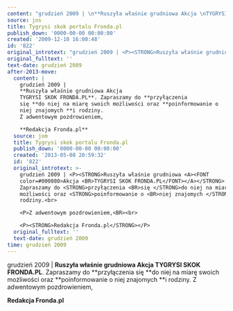 ```yaml
---
content: "grudzień 2009 | \n**Ruszyła właśnie grudniowa Akcja \nTYGRYSI SKOK FRONDA.PL**. Zapraszamy do **przyłączenia \nsię **do niej na miarę swoich możliwości oraz **poinformowanie o \nniej znajomych **i rodziny.\nZ adwentowym pozdrowieniem,\n\n**Redakcja Fronda.pl**\n\n\n<!--CONTENT FROM OLD SERVER (jos before 2013): grudzień 2009 | \n**Ruszyła właśnie grudniowa Akcja \nTYGRYSI SKOK FRONDA.PL**. Zapraszamy do **przyłączenia \nsię **do niej na miarę swoich możliwości oraz **poinformowanie o \nniej znajomych **i rodziny.\n\r\n\nZ adwentowym pozdrowieniem,\n\n\r\n\n**Redakcja Fronda.pl**\n\n-->"
source: jos
title: Tygrysi skok portalu Fronda.pl
publish_down: '0000-00-00 00:00:00'
created: '2009-12-10 16:00:48'
id: '822'
original_introtext: "grudzień 2009 | <P><STRONG>Ruszyła właśnie grudniowa <A><FONT color=#000080>Akcja <BR>TYGRYSI SKOK FRONDA.PL</FONT></A></STRONG>. Zapraszamy do <STRONG>przyłączenia <BR>się </STRONG>do niej na miarę swoich możliwości oraz <STRONG>poinformowanie o <BR>niej znajomych </STRONG>i rodziny.<br>\r\n<P>Z adwentowym pozdrowieniem,<BR><br>\r\n<P><STRONG>Redakcja Fronda.pl</STRONG></P>"
original_fulltext: ''
text-date: grudzień 2009
after-2013-move:
  content: |
    grudzień 2009 | 
    **Ruszyła właśnie grudniowa Akcja 
    TYGRYSI SKOK FRONDA.PL**. Zapraszamy do **przyłączenia 
    się **do niej na miarę swoich możliwości oraz **poinformowanie o 
    niej znajomych **i rodziny.
    Z adwentowym pozdrowieniem,

    **Redakcja Fronda.pl**
  source: jom
  title: Tygrysi skok portalu Fronda.pl
  publish_down: '0000-00-00 00:00:00'
  created: '2013-05-08 20:59:32'
  id: '822'
  original_introtext: >-
    grudzień 2009 | <P><STRONG>Ruszyła właśnie grudniowa <A><FONT
    color=#000080>Akcja <BR>TYGRYSI SKOK FRONDA.PL</FONT></A></STRONG>.
    Zapraszamy do <STRONG>przyłączenia <BR>się </STRONG>do niej na miarę swoich
    możliwości oraz <STRONG>poinformowanie o <BR>niej znajomych </STRONG>i
    rodziny.<br>

    <P>Z adwentowym pozdrowieniem,<BR><br>

    <P><STRONG>Redakcja Fronda.pl</STRONG></P>
  original_fulltext: ''
  text-date: grudzień 2009
time: grudzień 2009
---
```

grudzień 2009 | 
**Ruszyła właśnie grudniowa Akcja 
TYGRYSI SKOK FRONDA.PL**. Zapraszamy do **przyłączenia 
się **do niej na miarę swoich możliwości oraz **poinformowanie o 
niej znajomych **i rodziny.
Z adwentowym pozdrowieniem,

**Redakcja Fronda.pl**


<!--CONTENT FROM OLD SERVER (jos before 2013): grudzień 2009 | 
**Ruszyła właśnie grudniowa Akcja 
TYGRYSI SKOK FRONDA.PL**. Zapraszamy do **przyłączenia 
się **do niej na miarę swoich możliwości oraz **poinformowanie o 
niej znajomych **i rodziny.


Z adwentowym pozdrowieniem,



**Redakcja Fronda.pl**

-->

<!--{{json:{"created_date":"2009-12-10 16:00:48","publish_down":"0000-00-00 00:00:00","id":"822"}}}-->